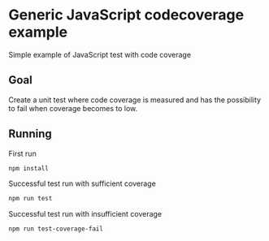 # Generic JavaScript codecoverage example

Simple example of JavaScript test with code coverage

## Goal

Create a unit test where code coverage is measured and has the possibility to fail when coverage becomes to low.


## Running

First run 
```bash
npm install
```

Successful test run with sufficient coverage
```bash
npm run test
```

Successful test run with insufficient coverage
```bash
npm run test-coverage-fail
```